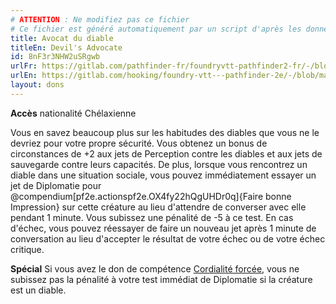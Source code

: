 ```yaml
---
# ATTENTION : Ne modifiez pas ce fichier
# Ce fichier est généré automatiquement par un script d'après les données du module Foundry VTT officiel et de sa traduction
title: Avocat du diable
titleEn: Devil's Advocate
id: 8nF3r3NHW2uSRgwb
urlFr: https://gitlab.com/pathfinder-fr/foundryvtt-pathfinder2-fr/-/blob/master/data/feats/8nF3r3NHW2uSRgwb.htm
urlEn: https://gitlab.com/hooking/foundry-vtt---pathfinder-2e/-/blob/master/packs/data/feats.db/devil-s-advocate.json
layout: dons
---
```

**Accès** nationalité Chélaxienne

Vous en savez beaucoup plus sur les habitudes des diables que vous ne le devriez pour votre propre sécurité. Vous obtenez un bonus de circonstances de +2 aux jets de Perception contre les diables et aux jets de sauvegarde contre leurs capacités. De plus, lorsque vous rencontrez un diable dans une situation sociale, vous pouvez immédiatement essayer un jet de Diplomatie pour @compendium\[pf2e.actionspf2e.OX4fy22hQgUHDr0q\]{Faire bonne Impression} sur cette créature au lieu d'attendre de converser avec elle pendant 1 minute. Vous subissez une pénalité de -5 à ce test. En cas d'échec, vous pouvez réessayer de faire un nouveau jet après 1 minute de conversation au lieu d'accepter le résultat de votre échec ou de votre échec critique.

**Spécial** Si vous avez le don de compétence [Cordialité forcée](cordialité-forcée.html), vous ne subissez pas la pénalité à votre test immédiat de Diplomatie si la créature est un diable.
